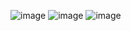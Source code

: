 ![image](https://github.com/user-attachments/assets/851ab6e4-b47c-49f8-b33b-aebdfa0e4192)
![image](https://github.com/user-attachments/assets/42e79f3f-492c-41aa-b907-3764b7f85ed4)
![image](https://github.com/user-attachments/assets/10c5f8cd-cdfb-4e20-8422-8340790b6967)


